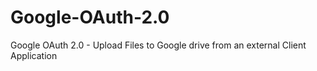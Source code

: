 # Google-OAuth-2.0
Google OAuth 2.0 - Upload Files to Google drive from an external Client Application
